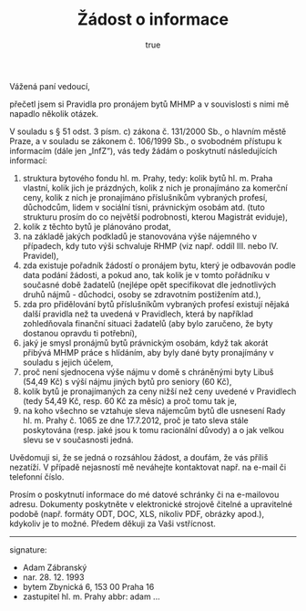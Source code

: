 ﻿---
title:      Žádost o informace
author:
   name:    Adam Zábranský
   phone:   +420 721 006 868
   ds:      xwfwgha
   mail:    adam.zabransky@praha.eu
our:
   name:    Zastupitelský klub Pirátů
   sign:    ZK Pha 242/2015
your:
   role:    povinný subjekt
   name:
      -     Magistrát hlavního města Prahy
      -     k rukám vedoucí bytového oddělení Ing. Heleny Švrčinové
   address:
      -     Mariánské náměstí 2
      -     Praha 1, 110 00
sendby:     ds
style:      letter
---

Vážená paní vedoucí,

přečetl jsem si Pravidla pro pronájem bytů MHMP a v souvislosti s nimi mě napadlo několik otázek. 

V souladu s § 51 odst. 3 písm. c) zákona č. 131/2000 Sb., o hlavním městě Praze, a v souladu se zákonem č. 106/1999 Sb., o svobodném přístupu k informacím (dále jen „InfZ“), vás tedy žádám o poskytnutí následujících informací:

1. struktura bytového fondu hl. m. Prahy, tedy: kolik bytů hl. m. Praha vlastní, kolik jich je prázdných, kolik z nich je pronajímáno za komerční ceny, kolik z nich je pronajímáno příslušníkům vybraných profesí, důchodcům, lidem v sociální tísni, právnickým osobám atd. (tuto strukturu prosím do co největší podrobnosti, kterou Magistrát eviduje),
2. kolik z těchto bytů je plánováno prodat,
3. na základě jakých podkladů je stanovována výše nájemného v případech, kdy tuto výši schvaluje RHMP (viz např. oddíl III. nebo IV. Pravidel),
4. zda existuje pořadník žádostí o pronájem bytu, který je odbavován podle data podání žádosti, a pokud ano, tak kolik je v tomto pořádníku v současné době žadatelů (nejlépe opět specifikovat dle jednotlivých druhů nájmů - důchodci, osoby se zdravotním postižením atd.),
5. zda pro přidělování bytů příslušníkům vybraných profesí existují nějaká další pravidla než ta uvedená v Pravidlech, která by například zohledňovala finanční situaci žadatelů (aby bylo zaručeno, že byty dostanou opravdu ti potřební),
6. jaký je smysl pronájmů bytů právnickým osobám, když tak akorát přibývá MHMP práce s hlídáním, aby byly dané byty pronajímány v souladu s jejich účelem,
7. proč není sjednocena výše nájmu v domě s chráněnými byty Libuš (54,49 Kč) s výší nájmu jiných bytů pro seniory (60 Kč),
8. kolik bytů je pronajímaných za ceny nižší než ceny uvedené v Pravidlech (tedy 54,49 Kč, resp. 60 Kč za měsíc) a proč tomu tak je,
9. na koho všechno se vztahuje sleva nájemcům bytů dle usnesení Rady hl. m. Prahy č. 1065 ze dne 17.7.2012, proč je tato sleva stále poskytována (resp. jaké jsou k tomu racionální důvody) a o jak velkou slevu se v současnosti jedná.

Uvědomuji si, že se jedná o rozsáhlou žádost, a doufám, že vás příliš nezatíží. V případě nejasností mě neváhejte kontaktovat např. na e-mail či telefonní číslo.

Prosím o poskytnutí informace do mé datové schránky či na e-mailovou adresu. Dokumenty poskytněte v elektronické strojově čitelné a upravitelné podobě (např. formáty ODT, DOC, XLS, nikoliv PDF, obrázky apod.), kdykoliv je to možné. Předem děkuji za Vaši vstřícnost. 

---
signature:
  - Adam Zábranský
  - nar. 28. 12. 1993
  - bytem Zbynická 6, 153 00 Praha 16
  - zastupitel hl. m. Prahy
abbr:       adam
...

